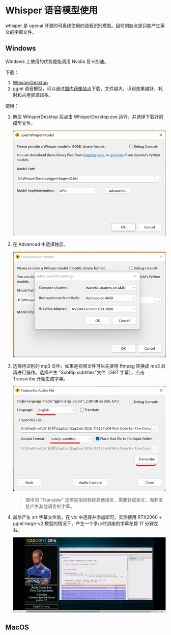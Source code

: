 # Whisper 语音模型使用


whisper 是 openai 开源的可离线使用的语音识别模型。目前的缺点是只能产生英文的字幕文件。

## Windows

Windows 上使用的优势是能调用 Nvidia 显卡加速。

下载：

1. [WhisperDesktop](https://github.com/Const-me/Whisper/releases/download/1.12.0/WhisperDesktop.zip)
2. ggml 语音模型，可以通过[国内镜像站点](https://hf-mirror.com/ggerganov/whisper.cpp/tree/main)下载，文件越大，识别效果越好，耗时和占用资源越多。

使用：

1. 解压 WhisperDesktop 后点击 WhisperDesktop.exe 运行，并选择下载好的模型文件。

    ![import ggml](/whisper/import_ggml.png)

2. 在 Advanced 中选择独显。

    ![nv](/whisper/nv.png)

3. 选择待识别的 mp3 文件，如果是视频文件可以先使用 ffmpeg 转换成 mp3 后再进行操作。选择产生 "SubRip subtitles"文件（SRT 字幕），点击 Transcribe 开始生成字幕。

    ![run](/whisper/run.png)

    > 图中的 "Translate" 选项是指视频是其他语言，需要转成英文，而非直接产生其他语言的字幕。

4. 最后产生 srt 字幕文件后，在 vlc 中选择并添加即可。实测使用 RTX2060 + ggml-large-v2 模型的情况下，产生一个多小时讲座的字幕花费 17 分钟左右。

    ![result](/whisper/result.png)

## MacOS 
